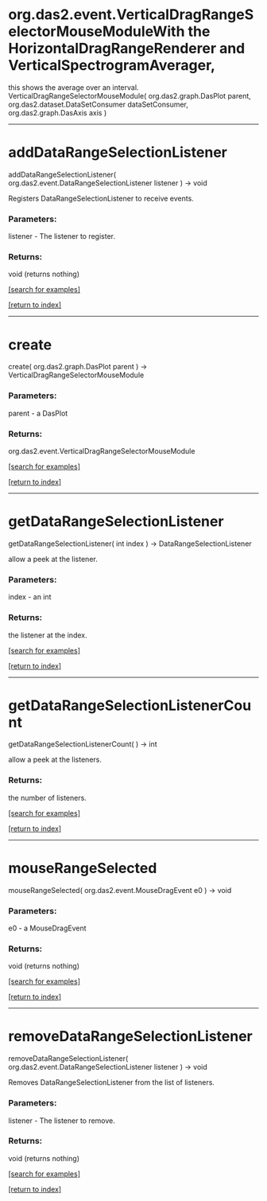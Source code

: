 # org.das2.event.VerticalDragRangeSelectorMouseModuleWith the HorizontalDragRangeRenderer and VerticalSpectrogramAverager,
 this shows the average over an interval.
VerticalDragRangeSelectorMouseModule( org.das2.graph.DasPlot parent, org.das2.dataset.DataSetConsumer dataSetConsumer, org.das2.graph.DasAxis axis )


***
<a name="addDataRangeSelectionListener"></a>
# addDataRangeSelectionListener
addDataRangeSelectionListener( org.das2.event.DataRangeSelectionListener listener ) &rarr; void

Registers DataRangeSelectionListener to receive events.

### Parameters:
listener - The listener to register.

### Returns:
void (returns nothing)


<a href="https://github.com/autoplot/dev/search?q=addDataRangeSelectionListener&unscoped_q=addDataRangeSelectionListener">[search for examples]</a>

<a href="https://github.com/autoplot/documentation/blob/master/javadoc/index-all.md">[return to index]</a>

***
<a name="create"></a>
# create
create( org.das2.graph.DasPlot parent ) &rarr; VerticalDragRangeSelectorMouseModule



### Parameters:
parent - a DasPlot

### Returns:
org.das2.event.VerticalDragRangeSelectorMouseModule


<a href="https://github.com/autoplot/dev/search?q=create&unscoped_q=create">[search for examples]</a>

<a href="https://github.com/autoplot/documentation/blob/master/javadoc/index-all.md">[return to index]</a>

***
<a name="getDataRangeSelectionListener"></a>
# getDataRangeSelectionListener
getDataRangeSelectionListener( int index ) &rarr; DataRangeSelectionListener

allow a peek at the listener.

### Parameters:
index - an int

### Returns:
the listener at the index.

<a href="https://github.com/autoplot/dev/search?q=getDataRangeSelectionListener&unscoped_q=getDataRangeSelectionListener">[search for examples]</a>

<a href="https://github.com/autoplot/documentation/blob/master/javadoc/index-all.md">[return to index]</a>

***
<a name="getDataRangeSelectionListenerCount"></a>
# getDataRangeSelectionListenerCount
getDataRangeSelectionListenerCount(  ) &rarr; int

allow a peek at the listeners.

### Returns:
the number of listeners.

<a href="https://github.com/autoplot/dev/search?q=getDataRangeSelectionListenerCount&unscoped_q=getDataRangeSelectionListenerCount">[search for examples]</a>

<a href="https://github.com/autoplot/documentation/blob/master/javadoc/index-all.md">[return to index]</a>

***
<a name="mouseRangeSelected"></a>
# mouseRangeSelected
mouseRangeSelected( org.das2.event.MouseDragEvent e0 ) &rarr; void



### Parameters:
e0 - a MouseDragEvent

### Returns:
void (returns nothing)


<a href="https://github.com/autoplot/dev/search?q=mouseRangeSelected&unscoped_q=mouseRangeSelected">[search for examples]</a>

<a href="https://github.com/autoplot/documentation/blob/master/javadoc/index-all.md">[return to index]</a>

***
<a name="removeDataRangeSelectionListener"></a>
# removeDataRangeSelectionListener
removeDataRangeSelectionListener( org.das2.event.DataRangeSelectionListener listener ) &rarr; void

Removes DataRangeSelectionListener from the list of listeners.

### Parameters:
listener - The listener to remove.

### Returns:
void (returns nothing)


<a href="https://github.com/autoplot/dev/search?q=removeDataRangeSelectionListener&unscoped_q=removeDataRangeSelectionListener">[search for examples]</a>

<a href="https://github.com/autoplot/documentation/blob/master/javadoc/index-all.md">[return to index]</a>

